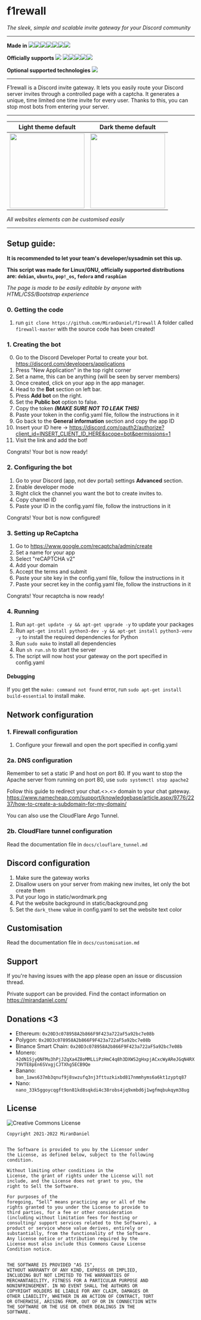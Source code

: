 # f1rewall
*The sleek, simple and scalable invite gateway for your Discord community*

---
**Made in**
![](https://img.shields.io/badge/Python-3776AB?style=for-the-badge&logo=python&logoColor=white)![](https://img.shields.io/badge/Bootstrap-563D7C?style=for-the-badge&logo=bootstrap&logoColor=white)![](https://img.shields.io/badge/Flask-000000?style=for-the-badge&logo=flask&logoColor=white)![](https://img.shields.io/badge/Discord_API-7289DA?style=for-the-badge&logo=discord&logoColor=white)![](https://img.shields.io/badge/HTML5-E34F26?style=for-the-badge&logo=html5&logoColor=white)![](https://img.shields.io/badge/JavaScript-323330?style=for-the-badge&logo=javascript&logoColor=F7DF1E)![](https://img.shields.io/badge/json-5E5C5C?style=for-the-badge&logo=json&logoColor=white)

**Officially supports**
![](https://img.shields.io/badge/Linux-FCC624?style=for-the-badge&logo=linux&logoColor=black)
![](https://img.shields.io/badge/Debian-A81D33?style=for-the-badge&logo=debian&logoColor=white)![](https://img.shields.io/badge/Ubuntu-E95420?style=for-the-badge&logo=ubuntu&logoColor=white)![](https://img.shields.io/badge/Pop!_OS-48B9C7?style=for-the-badge&logo=Pop!_OS&logoColor=white)![](https://img.shields.io/badge/Fedora-294172?style=for-the-badge&logo=fedora&logoColor=white)![](https://img.shields.io/badge/Raspbian-A22846?style=for-the-badge&logo=raspberrypi&logoColor=white)

**Optional supported technologies**
![](https://img.shields.io/badge/Cloudflare-F38020?style=for-the-badge&logo=Cloudflare&logoColor=white)

---


F1rewall is a Discord invite gateway. It lets you easily route your Discord server invites through a controlled page with a captcha.
It generates a unique, time limited one time invite for every user.
Thanks to this, you can stop most bots from entering your server.


---


Light theme default        |  Dark theme default
:-------------------------:|:-------------------------:
<img src="https://media.discordapp.net/attachments/795438999761977394/910258446681657374/unknown.png" height="200"/> | <img src="https://cdn.discordapp.com/attachments/795438999761977394/910258701204602920/unknown.png" height="200"/>

*All websites elements can be customised easily*

---

## Setup guide:

**It is recommended to let your team's developer/sysadmin set this up.**

**This script was made for Linux/GNU, officially supported distributions are: `debian`, `ubuntu`, `pop!_os`, `fedora` and `raspbian`**

*The page is made to be easily editable by anyone with HTML/CSS/Bootstrap experience*



### 0. Getting the code

1. run `git clone https://github.com/MiranDaniel/f1rewall`
A folder called `f1rewall-master` with the source code has been created!

### 1. Creating the bot
0. Go to the Discord Developer Portal to create your bot.
https://discord.com/developers/applications
1. Press "New Application" in the top right corner
2. Set a name, this can be anything (will be seen by server members)
3. Once created, click on your app in the app manager.
4. Head to the **Bot** section on left bar.
5. Press **Add bot** on the right.
6. Set the **Public bot** option to false.
7. Copy the token ***(MAKE SURE NOT TO LEAK THIS)***
8. Paste your token in the config.yaml file, follow the instructions in it
9. Go back to the **General information** section and copy the app ID
10. Insert your ID here -> https://discord.com/oauth2/authorize?client_id=INSERT_CLIENT_ID_HERE&scope=bot&permissions=1
11. Visit the link and add the bot!

Congrats! Your bot is now ready!

### 2. Configuring the bot

1. Go to your Discord (app, not dev portal) settings **Advanced** section.
2. Enable developer mode
3. Right click the channel you want the bot to create invites to.
4. Copy channel ID
5. Paste your ID in the config.yaml file, follow the instructions in it

Congrats! Your bot is now configured!

### 3. Setting up ReCaptcha

1. Go to https://www.google.com/recaptcha/admin/create
2. Set a name for your app
3. Select "reCAPTCHA v2"
4. Add your domain
5. Accept the terms and submit
6. Paste your site key in the config.yaml file, follow the instructions in it
7. Paste your secret key in the config.yaml file, follow the instructions in it

Congrats! Your recaptcha is now ready!

### 4. Running

1. Run `apt-get update -y && apt-get upgrade -y` to update your packages
1. Run `apt-get install python3-dev -y && apt-get install python3-venv -y` to install the required dependencies for Python
1. Run `sudo make` to install all dependencies
2. Run `sh run.sh` to start the server
3. The script will now host your gateway on the port specified in config.yaml

#### Debugging

If you get the `make: command not found` error, run `sudo apt-get install build-essential` to install make.

## Network configuration

### 1. Firewall configuration

1. Configure your firewall and open the port specified in config.yaml

### 2a. DNS configuration

Remember to set a static IP and host on port 80.
If you want to stop the Apache server from running on port 80, use `sudo systemctl stop apache2`

Follow this guide to redirect your chat.<>.<> domain to your chat gateway. https://www.namecheap.com/support/knowledgebase/article.aspx/9776/2237/how-to-create-a-subdomain-for-my-domain/

You can also use the CloudFlare Argo Tunnel.

### 2b. CloudFlare tunnel configuration

Read the documentation file in `docs/clouflare_tunnel.md`

## Discord configuration

1. Make sure the gateway works
2. Disallow users on your server from making new invites, let only the bot create them
3. Put your logo in static/wordmark.png
4. Put the website background in static/background.png
5. Set the `dark_theme` value in config.yaml to set the website text color

## Customisation

Read the documentation file in `docs/customisation.md`

## Support

If you're having issues with the app please open an issue or discussion thread.

Private support can be provided. Find the contact information on https://mirandaniel.com/

## Donations <3

* Ethereum: `0x20D3c078958A2b866F9F423a722aF5a92bc7e08b`
* Polygon: `0x20D3c078958A2b866F9F423a722aF5a92bc7e08b`
* Binance Smart Chain: `0x20D3c078958A2b866F9F423a722aF5a92bc7e08b`
* Monero: `42dN1SjyQNFMu3hPjJZqXa4Z8oMMLLiPzHmC4q8h3DXWS2gHxpjACxcWyAReJGqN4RX79VTE8pEn6SVxgjCJTXhg5ECB9Qe`
* Banano: `ban_1aws637mb3qnuf9j8swzufq3nj3fttuzkixbd817nmmhyms6a6kt1zyptq87`
* Nano: `nano_33k5ggoycqgft9on81kd8sqkdi4c38robs4jq9xmbd6j1wgfmqbukqym38ug`

## License
<img alt="Creative Commons License" style="border-width:0" src="https://i.creativecommons.org/l/by-nc/4.0/88x31.png"/>
  
```
Copyright 2021-2022 MiranDaniel


The Software is provided to you by the Licensor under
the License, as defined below, subject to the following
condition.

Without limiting other conditions in the
License, the grant of rights under the License will not
include, and the License does not grant to you, the
right to Sell the Software.

For purposes of the
foregoing, “Sell” means practicing any or all of the
rights granted to you under the License to provide to
third parties, for a fee or other consideration
(including without limitation fees for hosting or
consulting/ support services related to the Software), a
product or service whose value derives, entirely or
substantially, from the functionality of the Software.
Any license notice or attribution required by the
License must also include this Commons Cause License
Condition notice.


THE SOFTWARE IS PROVIDED "AS IS",
WITHOUT WARRANTY OF ANY KIND, EXPRESS OR IMPLIED,
INCLUDING BUT NOT LIMITED TO THE WARRANTIES OF
MERCHANTABILITY, FITNESS FOR A PARTICULAR PURPOSE AND
NONINFRINGEMENT. IN NO EVENT SHALL THE AUTHORS OR
COPYRIGHT HOLDERS BE LIABLE FOR ANY CLAIM, DAMAGES OR
OTHER LIABILITY, WHETHER IN AN ACTION OF CONTRACT, TORT
OR OTHERWISE, ARISING FROM, OUT OF OR IN CONNECTION WITH
THE SOFTWARE OR THE USE OR OTHER DEALINGS IN THE
SOFTWARE.
```
